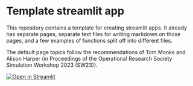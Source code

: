 # Template streamlit app 

This repository contains a template for creating streamlit apps. It already has separate pages, separate text files for writing markdown on those pages, and a few examples of functions split off into different files. 

The default page topics follow the recommendations of Tom Monks and Alison Harper (in Proceedings of the Operational Research Society Simulation Workshop 2023 (SW23)). 

[![Open in Streamlit](https://static.streamlit.io/badges/streamlit_badge_black_white.svg)](https://aselaws-health-streamlit-template-intro-yuz0h5.streamlit.app/)